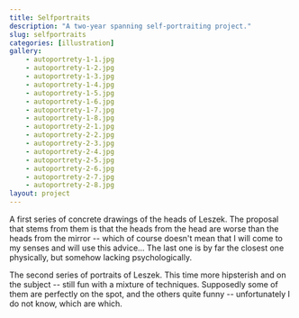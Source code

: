 ```yaml
---
title: Selfportraits
description: "A two-year spanning self-portraiting project."
slug: selfportraits
categories: [illustration]
gallery:
    - autoportrety-1-1.jpg
    - autoportrety-1-2.jpg
    - autoportrety-1-3.jpg
    - autoportrety-1-4.jpg
    - autoportrety-1-5.jpg
    - autoportrety-1-6.jpg
    - autoportrety-1-7.jpg
    - autoportrety-1-8.jpg
    - autoportrety-2-1.jpg
    - autoportrety-2-2.jpg
    - autoportrety-2-3.jpg
    - autoportrety-2-4.jpg
    - autoportrety-2-5.jpg
    - autoportrety-2-6.jpg
    - autoportrety-2-7.jpg
    - autoportrety-2-8.jpg
layout: project
---
```


A first series of concrete drawings of the heads of Leszek. The proposal that stems from them is that the heads from the head are worse than the heads from the mirror -- which of course doesn't mean that I will come to my senses and will use this advice... The last one is by far the closest one physically, but somehow lacking psychologically.

The second series of portraits of Leszek. This time more hipsterish and on the subject -- still fun with a mixture of techniques. Supposedly some of them are perfectly on the spot, and the others quite funny -- unfortunately I do not know, which are which.
